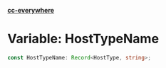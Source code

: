 [**cc-everywhere**](../../../../../index.md)

<HorizontalLine />

# Variable: HostTypeName

```ts
const HostTypeName: Record<HostType, string>;
```
